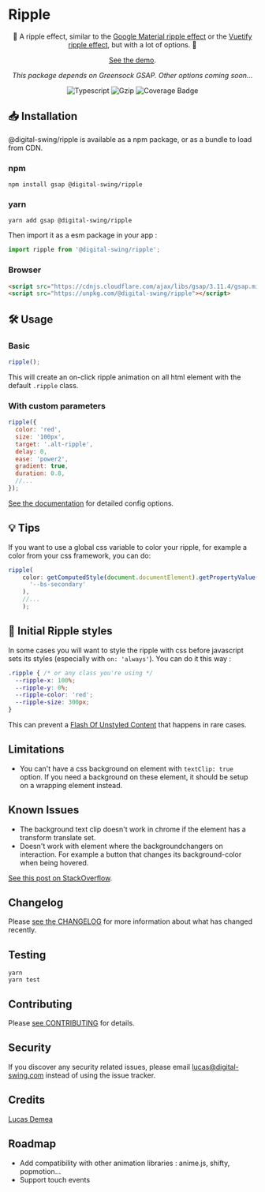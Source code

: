 # Ripple

<div align="center">

🌈 A ripple effect, similar to the [Google Material ripple effect](https://m2.material.io/develop/ios/supporting/ripple) or the [Vuetify ripple effect](https://vuetifyjs.com/en/directives/ripple/), but with a lot of options. 🌈

[See the demo](https://digital-swing.github.io/ripple/examples).

*This package depends on Greensock GSAP. Other options coming soon...*

![Typescript](https://shields.io/badge/TypeScript-3178C6?logo=TypeScript&logoColor=FFF&style=flat-square) ![Gzip](https://img.shields.io/bundlephobia/minzip/@digital-swing/ripple?color=green&label=gzipped&style=flat-square) ![Coverage Badge](https://img.shields.io/endpoint?url=https://gist.githubusercontent.com/LucasDemea/47afa2dca4215d90df6248220a886a3e/raw/ripple__heads_main.json&style=flat-square)

</div>

## 📥 Installation

@digital-swing/ripple is available as a npm package, or as a bundle to load from CDN.

### npm

```console
npm install gsap @digital-swing/ripple
```

### yarn

```console
yarn add gsap @digital-swing/ripple
```

Then import it as a esm package in your app :

```js
import ripple from '@digital-swing/ripple';
```

### Browser

```html
<script src="https://cdnjs.cloudflare.com/ajax/libs/gsap/3.11.4/gsap.min.js"></script>
<script src="https://unpkg.com/@digital-swing/ripple"></script>
```

## 🛠️ Usage

### Basic

```js
ripple();
```

This will create an on-click ripple animation on all html element with the default `.ripple` class.

### With custom parameters

```js
ripple({
  color: 'red',
  size: '100px',
  target: '.alt-ripple',
  delay: 0,
  ease: 'power2',
  gradient: true,
  duration: 0.8,
  //...
});
```

[See the documentation](https://digital-swing.github.io/ripple/types/interfaces/RippleConfig.html) for detailed config options.

## 💡 Tips

If you want to use a global css variable to color your ripple, for example a color from your css framework, you can do:

```js
ripple(
    color: getComputedStyle(document.documentElement).getPropertyValue(
      '--bs-secondary'
    ),
    //...
    );
```

## 🎨 Initial Ripple styles

In some cases you will want to style the ripple with css before javascript sets its styles (especially with `on: 'always'`). You can do it this way :

```css
.ripple { /* or any class you're using */
  --ripple-x: 100%;
  --ripple-y: 0%;
  --ripple-color: 'red';
  --ripple-size: 300px;
}
```

This can prevent a [Flash Of Unstyled Content](https://en.wikipedia.org/wiki/Flash_of_unstyled_content) that happens in rare cases.

## Limitations

- You can't have a css background on element with `textClip: true` option. If you need a background on these element, it should be setup on a wrapping element instead.

## Known Issues

- The background text clip doesn't work in chrome if the element has a transform translate set.
- Doesn't work with element where the backgroundchangers on interaction. For example a button that changes its background-color when being hovered.

[See this post on StackOverflow](https://stackoverflow.com/questions/55725461/webkit-background-clip-text-on-an-element-with-transition-is-not-working-after).

## Changelog

Please [see the CHANGELOG](https://github.com/digital-swing/ripple/blob/main/CHANGELOG.md) for more information about what has changed recently.

## Testing

```console
yarn
yarn test
```

## Contributing

Please [see CONTRIBUTING](https://github.com/digital-swing/ripple/blob/main/CONTRIBUTING.md) for details.

## Security

If you discover any security related issues, please email lucas@digital-swing.com instead of using the issue tracker.

## Credits

[Lucas Demea](https://github.com/LucasDemea)

## Roadmap

- Add compatibility with other animation libraries : anime.js, shifty, popmotion...
- Support touch events
